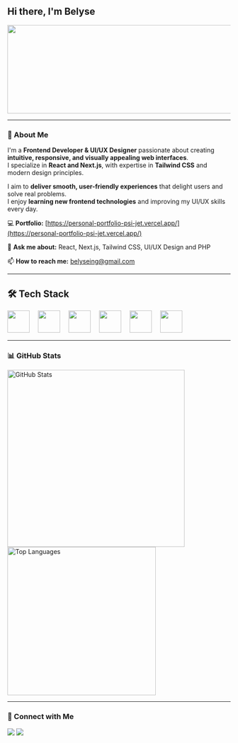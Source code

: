  ## Hi there, I'm Belyse

<p align="center">
  <img src="https://github.com/belyseing/belyseing/blob/main/coding.jpg?raw=true" width="600"  height="200"/>
</p>

---

### 👋 About Me  
I'm a **Frontend Developer & UI/UX Designer** passionate about creating **intuitive, responsive, and visually appealing web interfaces**.  
I specialize in **React and Next.js**, with expertise in **Tailwind CSS** and modern design principles.  

I aim to **deliver smooth, user-friendly experiences** that delight users and solve real problems.  
I enjoy **learning new frontend technologies** and improving my UI/UX skills every day.

💻 **Portfolio:** [https://personal-portfolio-psi-jet.vercel.app/](https://personal-portfolio-psi-jet.vercel.app/)  

💬 **Ask me about:** React, Next.js, Tailwind CSS, UI/UX Design and PHP

📫 **How to reach me:** belyseing@gmail.com


---

## 🛠 Tech Stack  
<p>
  <img src="https://cdn.jsdelivr.net/gh/devicons/devicon/icons/html5/html5-original.svg" width="50" style="margin-right:15px;"/> 
  <img src="https://cdn.jsdelivr.net/gh/devicons/devicon/icons/css3/css3-original.svg" width="50" style="margin-right:15px;"/> 
  <img src="https://cdn.jsdelivr.net/gh/devicons/devicon/icons/javascript/javascript-original.svg" width="50" style="margin-right:15px;"/> 
  <img src="https://cdn.jsdelivr.net/gh/devicons/devicon/icons/react/react-original.svg" width="50" style="margin-right:15px;"/> 
  <img src="https://cdn.jsdelivr.net/gh/devicons/devicon/icons/nextjs/nextjs-original.svg" width="50" style="margin-right:15px;"/> 
  <img src="https://cdn.jsdelivr.net/gh/devicons/devicon/icons/tailwindcss/tailwindcss-original.svg" width="50"/>
</p>


---

### 📊 GitHub Stats  
<p>
  <img src="https://github-readme-stats.vercel.app/api?username=belyseing&show_icons=true&theme=radical" alt="GitHub Stats" width="400"/>
  <img src="https://github-readme-stats.vercel.app/api/top-langs/?username=belyseing&layout=compact&theme=radical" alt="Top Languages" width="335"/>
</p>

---

### 👊 Connect with Me  
<p>
  <a href="https://x.com/belyseing"><img src="https://img.shields.io/badge/Twitter-%231DA1F2.svg?&style=for-the-badge&logo=twitter&logoColor=white" /></a>
  <a href="https://www.linkedin.com/in/ingabire-belyse/"><img src="https://img.shields.io/badge/LinkedIn-%230077B5.svg?&style=for-the-badge&logo=linkedin&logoColor=white" /></a>
</p>
